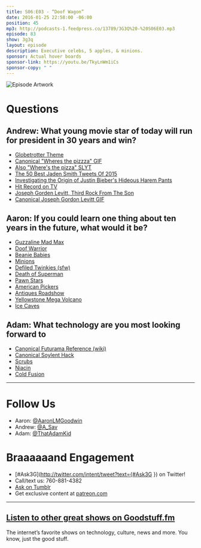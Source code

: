 ```yaml
---
title: S06:E03 - “Doof Wagon”
date: 2016-01-25 22:58:00 -06:00
position: 45
mp3: http://podcasts-1.feedpress.co/13789/3G3Q%20-%20S06E03.mp3
episode: 83
show: 3g3q
layout: episode
description: Executive celebs, 5 apples, & minions.
sponsor: Actual hover boards
sponsor-link: https://youtu.be/TkyLnWm1iCs
sponsor-copy: " "
---
```


![Episode Artwork][1]

# Questions

## Andrew: What young movie star of today will run for president in 30 years and win?

* [Globetrotter Theme][2]
* [Canonical "Wheres the pizzza" GIF][3]
* [Also "Where's the pizza" SLYT][4]
* [The 50 Best Jaden Smith Tweets Of 2015][5]
* [Investigating the Origin of Justin Bieber's Hideous Harem Pants][6]
* [Hit Record on TV][7]
* [Joseph Gorden Levitt, Third Rock From The Son][8]
* [Canonical Joseph Gordon Levitt GIF][9]

## Aaron: If you could learn one thing about ten years in the future, what would it be?

* [Guzzaline Mad Max][10]
* [Doof Warrior][11]
* [Beanie Babies][12]
* [Minions][13]
* [Defiled Twinkies (sfw)][14]
* [Death of Superman][15]
* [Pawn Stars][16]
* [American Pickers][17]
* [Antiques Roadshow][18]
* [Yellowstone Mega Volcano][19]
* [Ice Caves][20]

## Adam: What technology are you most looking forward to

* [Canonical Futurama Reference (wiki)][21]
* [Canonical Soylent Hack][22]
* [Scrubs][23]
* [Niacin][24]
* [Cold Fusion][25]

***

# Follow Us
* Aaron: [@AaronLMGoodwin](http://twitter.com/aaronlmgoodwin)
* Andrew: [@A_Sav](http://twitter.com/a_sav)
* Adam: [@ThatAdamKid](http://twitter.com/thatadamkid)

# Braaaaaand Engagement
* [#Ask3G](http://twitter.com/intent/tweet?text={#Ask3G }) on Twitter!
* Call/text us: 760-881-4382
* [Ask on Tumblr](http://3g3q.co/ask)
* Get exclusive content at [patreon.com](http://www.patreon.com/3g3q)

***

## [Listen to other great shows on Goodstuff.fm](http://goodstuff.fm/)
The internet’s favorite shows on technology, culture, news and more. You know, just the good stuff.

[1]: http://l.gdwn.co/14dST.jpg
[2]: https://youtu.be/zq79iVVwJ1A
[3]: http://i.giphy.com/SIWupDJXu5mLK.gif
[4]: https://youtu.be/D-KbO4vt0po
[5]: http://www.buzzfeed.com/kevinsmith/whats-the-definition-of-light
[6]: http://www.vanityfair.com/hollywood/2012/11/justin-bieber-hideous-harem-pants-american-music-awards
[7]: https://en.wikipedia.org/wiki/HitRecord_on_TV
[8]: http://bit.ly/1QrqCoU
[9]: http://giphy.com/gifs/joseph-gordon-levitt-jgl-angels-in-the-outfield-xh0Ovsw4KiSys
[10]: http://saltypopcorn.com.au/mad-max-fury-road/
[11]: http://madmax.wikia.com/wiki/Coma-Doof_Warrior
[12]: https://en.wikipedia.org/wiki/Beanie_Babies
[13]: http://www.minionsmovie.com/minions.html
[14]: http://l.gdwn.co/19d1s.jpg
[15]: https://en.wikipedia.org/wiki/The_Death_of_Superman
[16]: http://gspawn.com/
[17]: http://www.antiquearchaeology.com/
[18]: http://www.pbs.org/wgbh/roadshow/
[19]: https://en.wikipedia.org/wiki/Yellowstone_Caldera
[20]: http://www.tripadvisor.com/Attraction_Review-g35600-d1550712-Reviews-Shoshone_Indian_Ice_Caves-Shoshone_Idaho.html
[21]: http://theinfosphere.org/Bachelor_Chow
[22]: https://diy.soylent.com/recipes/basic-complete-soylent-bachelor-chow
[23]: http://www.uniformadvantage.com/
[24]: http://www.webmd.com/vitamins-and-supplements/lifestyle-guide-11/supplement-guide-niacin
[25]: https://en.wikipedia.org/wiki/Cold_fusion
[26]: http://twitter.com/aaronlmgoodwin
[27]: http://twitter.com/a_sav
[28]: http://twitter.com/thatadamkid
[29]: http://www.patreon.com/3g3q
[30]: http://goodstuff.fm/3g3q/

